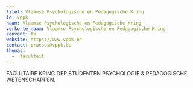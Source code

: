 ```yaml
---
titel: Vlaamse Psychologische en Pedagogische Kring
id: vppk
naam: Vlaamse Psychologische en Pedagogische Kring
verkorte_naam: Vlaamse Psychologische en Pedagogische Kring
konvent: fk
website: https://www.vppk.be
contact: praeses@vppk.be
themas:
  -  faculteit
---
```

FACULTAIRE KRING DER STUDENTEN PSYCHOLOGIE & PEDAGOGISCHE WETENSCHAPPEN.
